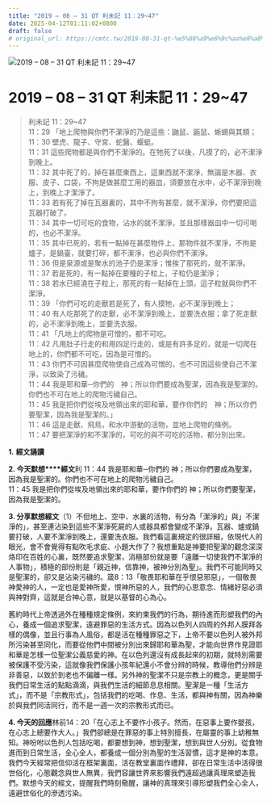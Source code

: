 ```yaml
---
title: "2019 – 08 – 31 QT 利未記 11：29~47"
date: 2025-04-12T01:11:02+0800
draft: false
# original_url: https://cmtc.tw/2019-08-31-qt-%e5%88%a9%e6%9c%aa%e8%a8%98-11%ef%bc%9a2947
---
```


![2019 – 08 – 31 QT 利未記 11：29\~47](/images/qt.jpg   "2019 – 08 – 31 QT 利未記 11：29\~47")

# 2019 – 08 – 31 QT 利未記 11：29\~47

> 利未記 11：29\~47  
> 11：29 「地上爬物與你們不潔淨的乃是這些：鼬鼠、鼫鼠、蜥蜴與其類；  
> 11：30 壁虎、龍子、守宮、蛇醫、蝘蜓。  
> 11：31 這些爬物都是與你們不潔淨的。在牠死了以後，凡摸了的，必不潔淨到晚上。  
> 11：32 其中死了的，掉在甚麼東西上，這東西就不潔淨，無論是木器、衣服、皮子、口袋，不拘是做甚麼工用的器皿，須要放在水中，必不潔淨到晚上，到晚上才潔淨了。  
> 11：33 若有死了掉在瓦器裏的，其中不拘有甚麼，就不潔淨，你們要把這瓦器打破了。  
> 11：34 其中一切可吃的食物，沾水的就不潔淨，並且那樣器皿中一切可喝的，也必不潔淨。  
> 11：35 其中已死的，若有一點掉在甚麼物件上，那物件就不潔淨，不拘是爐子，是鍋臺，就要打碎，都不潔淨，也必與你們不潔淨。  
> 11：36 但是泉源或是聚水的池子仍是潔淨；惟挨了那死的，就不潔淨。  
> 11：37 若是死的，有一點掉在要種的子粒上，子粒仍是潔淨；  
> 11：38 若水已經澆在子粒上，那死的有一點掉在上頭，這子粒就與你們不潔淨。  
> 11：39 「你們可吃的走獸若是死了，有人摸牠，必不潔淨到晚上；  
> 11：40 有人吃那死了的走獸，必不潔淨到晚上，並要洗衣服；拿了死走獸的，必不潔淨到晚上，並要洗衣服。  
> 11：41 「凡地上的爬物是可憎的，都不可吃。  
> 11：42 凡用肚子行走的和用四足行走的，或是有許多足的，就是一切爬在地上的，你們都不可吃，因為是可憎的。  
> 11：43 你們不可因甚麼爬物使自己成為可憎的，也不可因這些使自己不潔淨，以致染了污穢。  
> 11：44 我是耶和華─你們的　神；所以你們要成為聖潔，因為我是聖潔的。你們也不可在地上的爬物污穢自己。  
> 11：45 我是把你們從埃及地領出來的耶和華，要作你們的　神；所以你們要聖潔，因為我是聖潔的。」  
> 11：46 這是走獸、飛鳥，和水中游動的活物，並地上爬物的條例。  
> 11：47 要把潔淨的和不潔淨的，可吃的與不可吃的活物，都分別出來。

**1.** **經文誦讀**

**2. 今天默想****經文**利 11：44 我是耶和華─你們的 神；所以你們要成為聖潔，因為我是聖潔的。你們也不可在地上的爬物污穢自己。  
11：45 我是把你們從埃及地領出來的耶和華，要作你們的 神；所以你們要聖潔，因為我是聖潔的。

**3. 分享默想經文**（1）不但地上、空中、水裏的活物，有分為「潔淨的」與」不潔淨的」，甚至連沾染到這些不潔淨死屍的人或器具都會變成不潔淨。瓦器、爐或鍋要打破，人要不潔淨到晚上，還要洗衣服。我們看這裏規定的很詳細，依現代人的眼光，會不會覺得有點吹毛求疵、小題大作了？我想重點是神要把聖潔的觀念深深烙印在百姓的心裏，既然要追求聖潔，消極部份就是要「遠離一切使我們不潔淨的人事物」，積極的部份則是「親近神，信靠神，被神分別為聖」。我們不可能同時又是聖潔的，卻又是沾染污穢的。箴8：13「敬畏耶和華在乎恨惡邪惡」，一個敬畏神愛神的人，一定也是愛神所愛，恨神所惡的人，我們的心思意念、情緒好惡必須與神對齊，這就是合神心意，就是以基督的心為心。

舊約時代上帝透過外在種種規定條例，來約束我們的行為，期待進而形塑我們的內心，養成一個追求聖潔，遠避罪惡的生活方式。因為以色列人四周的外邦人膜拜各樣的偶像，並且行事為人風俗，都是活在種種罪惡之下，上帝不要以色列人被外邦所污染甚至同化，而要從他們中間被分別出來歸耶和華為聖，才能向世界作見證耶和華是怎樣一位聖潔公義慈愛的神。在以色列還沒有成長起來的初期，就特別需要被保護不受污染，這就像我們保護小孩年紀還小不會分辨的時候，教導他們分辨是非善惡，以致於到老也不偏離一樣。另外神的聖潔不只是宗教上的概念，更是關乎我們日常生活的點點滴滴，與我們生活的細節息息相關。聖潔是一種「生活方式」，而不是「宗教形式」，包括我們的吃喝、作息、生活，都與神有關，因為神樂於與我們同活同行，而不是一週一次的宗教形式而已。

**4. 今天的回應**林前14：20「在心志上不要作小孩子。然而，在惡事上要作嬰孩，在心志上總要作大人。」我們卻總是在罪惡的事上特別擅長，在屬靈的事上幼稚無知。神吩咐以色列人包括吃喝，都要想到神，想到聖潔，想到與世人分別。從食物進而到日常生活，全心全人，都養成一個分別為聖的生活習慣，這才是神的本意。我們今天經常把信仰活在框架裏面，活在教堂裏面作禮拜，卻在日常生活中活得很世俗化，心態觀念與世人無異，我們容讓世界來影響我們遠超過讓真理來塑造我們。默想今天的經文，提醒我們時刻儆醒，讓神的真理來引導形塑我們全心全人，遠避世俗化的滲透污染。